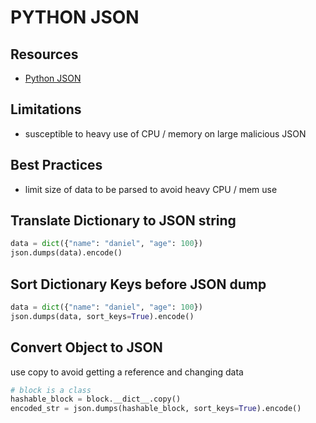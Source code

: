 # PYTHON JSON

## Resources

- [Python JSON](https://docs.python.org/3/library/json.html)

## Limitations

- susceptible to heavy use of CPU / memory on large malicious JSON

## Best Practices

- limit size of data to be parsed to avoid heavy CPU / mem use

## Translate Dictionary to JSON string

```python
data = dict({"name": "daniel", "age": 100})
json.dumps(data).encode()
```

## Sort Dictionary Keys before JSON dump

```python
data = dict({"name": "daniel", "age": 100})
json.dumps(data, sort_keys=True).encode()
```

## Convert Object to JSON

use copy to avoid getting a reference and changing data

```python
# block is a class
hashable_block = block.__dict__.copy()
encoded_str = json.dumps(hashable_block, sort_keys=True).encode()
```

